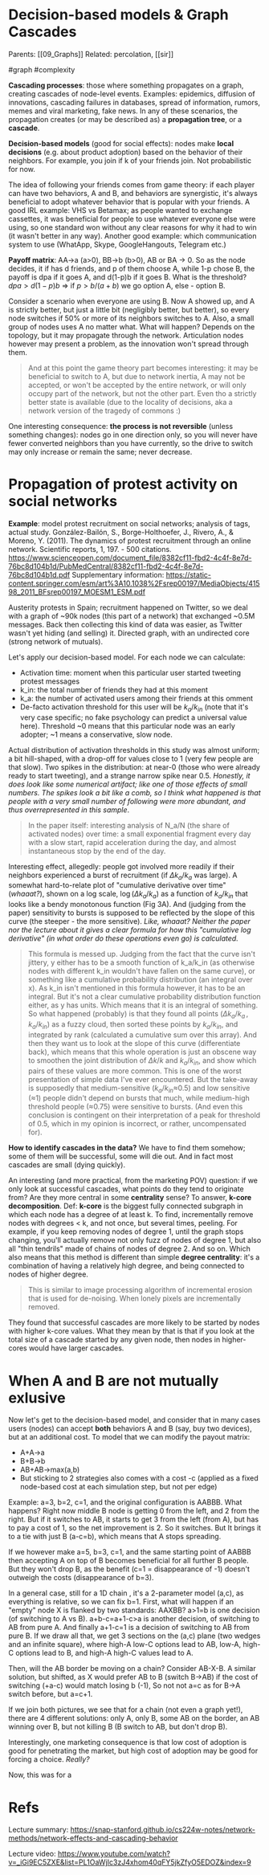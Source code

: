 # Decision-based models & Graph Cascades

Parents: [[09_Graphs]]
Related: percolation, [[sir]]

#graph #complexity


**Cascading processes**: those where something propagates on a graph, creating cascades of node-level events. Examples: epidemics, diffusion of innovations, cascading failures in databases, spread of information, rumors, memes and viral marketing, fake news. In any of these scenarios, the propagation creates (or may be described as) a **propagation tree**, or a **cascade**. 

**Decision-based models** (good for social effects): nodes make **local decisions** (e.g. about product adoption) based on the behavior of their neighbors. For example, you join if k of your friends join. Not probabilistic for now. 

The idea of following your friends comes from game theory: if each player can have two behaviors, A and B, and behaviors are synergistic, it's always beneficial to adopt whatever behavior that is popular with your friends. A good IRL example: VHS vs Betamax; as people wanted to exchange cassettes, it was beneficial for people to use whatever everyone else were using, so one standard won without any clear reasons for why it had to win (it wasn't better in any way). Another good example: which communication system to use (WhatApp, Skype, GoogleHangouts, Telegram etc.)

**Payoff matrix**: AA→a (a>0), BB→b (b>0), AB or BA → 0. So as the node decides, it if has d friends, and p of them choose A, while 1-p chose B, the payoff is dpa if it goes A, and d(1-p)b if it goes B. What is the threshold? $dpa > d(1-p)b$ ⇒ if $p>b/(a+b)$ we go option A, else - option B.

Consider a scenario when everyone are using B. Now A showed up, and A is strictly better, but just a little bit (negligibly better, but better), so every node switches if 50% or more of its neighbors switches to A. Also, a small group of nodes uses A no matter what. What will happen? Depends on the topology, but it may propagate through the network. Articulation nodes however may present a problem, as the innovation won't spread through them.

> And at this point the game theory part becomes interesting: it may be beneficial to switch to A, but due to network inertia, A may not be accepted, or won't be accepted by the entire network, or will only occupy part of the network, but not the other part. Even tho a strictly better state is available (due to the locality of decisions, aka a network version of the tragedy of commons :)

One interesting consequence: **the process is not reversible** (unless something changes): nodes go in one direction only, so you will never have fewer converted neighbors than you have currently, so the drive to switch may only increase or remain the same; never decrease.

# Propagation of protest activity on social networks

**Example**: model protest recruitment on social networks; analysis of tags, actual study.
González-Bailón, S., Borge-Holthoefer, J., Rivero, A., & Moreno, Y. (2011). The dynamics of protest recruitment through an online network. Scientific reports, 1, 197. - 500 citations. 
https://www.scienceopen.com/document_file/8382cf11-fbd2-4c4f-8e7d-76bc8d104b1d/PubMedCentral/8382cf11-fbd2-4c4f-8e7d-76bc8d104b1d.pdf
Supplementary information:
https://static-content.springer.com/esm/art%3A10.1038%2Fsrep00197/MediaObjects/41598_2011_BFsrep00197_MOESM1_ESM.pdf

Austerity protests in Spain; recruitment happened on Twitter, so we deal with a graph of ~90k nodes (this part of a network) that exchanged ~0.5M messages. Back then collecting this kind of data was easier, as Twitter wasn't yet hiding (and selling) it. Directed graph, with an undirected core (strong network of mutuals).

Let's apply our decision-based model. For each node we can calculate:
* Activation time: moment when this particular user started tweeting protest messages
* k_in: the total number of friends they had at this moment
* k_a: the number of activated users among their friends at this omment
* De-facto activation threshold for this user will be $k_a / k_{in}$ (note that it's very case specific; no fake psychology can predict a universal value here). Threshold ~0 means that this particular node was an early adopter; ~1 means a conservative, slow node.

Actual distribution of activation thresholds in this study was almost uniform; a bit hill-shaped, with a drop-off for values close to 1 (very few people are that slow). Two spikes in the distribution: at near-0 (those who were already ready to start tweeting), and a strange narrow spike near 0.5. _Honestly, it does look like some numerical artifact; like one of those effects of small numbers. The spikes look a bit like a comb, so I think what happened is that people with a very small number of following were more abundant, and thus overrepresented in this sample_.

> In the paper itself: interesting analysis of N_a/N (the share of activated nodes) over time: a small exponential fragment every day with a slow start, rapid acceleration during the day, and almost instantaneous stop by the end of the day.

Interesting effect, allegedly: people got involved more readily if their neighbors experienced a burst of recruitment (if $Δk_a / k_a$ was large). A somewhat hard-to-relate plot of "cumulative derivative over time" (_whaaat?_), shown on a log scale, $\log(Δk_a / k_a)$ as a function of $k_a / k_{in}$ that looks like a bendy monotonous function (Fig 3A). And (judging from the paper) sensitivity to bursts is supposed to be reflected by the slope of this curve (the steeper - the more sensitive). _Like, whaaat? Neither the paper nor the lecture about it gives a clear formula for how this "cumulative log derivative" (in what order do these operations even go) is calculated._

> This formula is messed up. Judging from the fact that the curve isn't jittery, y either has to be a smooth function of k_a/k_in (as otherwise nodes with different k_in wouldn't have fallen on the same curve), or something like a cumulative probability distribution (an integral over x). As k_in isn't mentioned in this formula however, it has to be an integral. But it's not a clear cumulative probability distribution function either, as y has units. Which means that it is an integral of something. So what happened (probably) is that they found all points $(Δk_a / k_a \, , \, k_a/k_{in})$ as a fuzzy cloud, then sorted these points by $k_a/k_{in}$, and integrated by rank (calculated a cumulative sum over this array). And then they want us to look at the slope of this curve (differentiate back), which means that this whole operation is just an obscene way to smoothen the joint distribution of $Δk/k$ and $k_a/k_{in}$, and show which pairs of these values are more common. This is one of the worst presentation of simple data I've ever encountered. But the take-away is supposedly that medium-sensitive ($k_a/k_{in}$≈0.5) and low sensitive (≈1) people didn't depend on bursts that much, while medium-high threshold people (≈0.75) were sensitive to bursts. (And even this conclusion is contingent on their interpretation of a peak for threshold of 0.5, which in my opinion is incorrect, or rather, uncompensated for).

**How to identify cascades in the data?** We have to find them somehow; some of them will be successful, some will die out. And in fact most cascades are small (dying quickly).

An interesting (and more practical, from the marketing POV) question: if we only look at successful cascades, what points do they tend to originate from? Are they more central in some **centrality** sense? To answer, **k-core decomposition**. Def: **k-core** is the biggest fully connected subgraph in which each node has a degree of at least k. To find, incrementally remove nodes with degrees < k, and not once, but several times, peeling. For example, if you keep removing nodes of degree 1, until the graph stops changing, you'll actually remove not only fuzz of nodes of degree 1, but also all "thin tendrils" made of chains of nodes of degree 2. And so on. Which also means that this method is different than simple **degree centrality**: it's a combination of having a relatively high degree, and being connected to nodes of higher degree.

> This is similar to image processing algorithm of incremental erosion that is used for de-noising. When lonely pixels are incrementally removed.

They found that successful cascades are more likely to be started by nodes with higher k-core values. What they mean by that is that if you look at the total size of a cascade started by any given node, then nodes in higher-cores would have larger cascades.

# When A and B are not mutually exlusive

Now let's get to the decision-based model, and consider that in many cases users (nodes) can accept **both** behaviors A and B (say, buy two devices), but at an additional cost. To model that we can modify the payout matrix:
* A+A→a
* B+B→b
* AB+AB→max(a,b)
* But sticking to 2 strategies also comes with a cost -c (applied as a fixed node-based cost at each simulation step, but not per edge)

Example: a=3, b=2, c=1, and the original configuration is AABBB. What happens? Right now middle B node is getting 0 from the left, and 2 from the right. But if it switches to AB, it starts to get 3 from the left (from A), but has to pay a cost of 1, so the net improvement is 2. So it switches. But It brings it to a tie with just B (a-c=b), which means that A stops spreading.

If we however make a=5, b=3, c=1, and the same starting point of AABBB then accepting A on top of B becomes beneficial for all further B people. But they won't drop B, as the benefit (c=1 = disappearance of -1) doesn't outweigh the costs (disappearance of b=3).

In a general case, still for a 1D chain , it's a 2-parameter model (a,c), as everything is relative, so we can fix b=1. First, what will happen if an "empty" node X is flanked by two standards: AAXBB? a>1=b is one decision (of switching to A vs B). a+b-c=a+1-c>a is another decision, of switching to AB from pure A. And finally a+1-c=1 is a decision of switching to AB from pure B. If we draw all that, we get 3 sections on the (a,c) plane (two wedges and an infinite square), where high-A low-C options lead to AB, low-A, high-C options lead to B, and high-A high-C values lead to A.

Then, will the AB border be moving on a chain? Consider AB-X-B. A similar solution, but shifted, as X would prefer AB to B (switch B→AB) if the cost of switching (+a-c) would match losing b (-1), So not not a=c as for B→A switch before, but a=c+1.

If we join both pictures, we see that for a chain (not even a graph yet!), there are 4 different solutions: only A, only B, some AB on the border, an AB winning over B, but not killing B (B switch to AB, but don't drop B).

Interestingly, one marketing consequence is that low cost of adoption is good for penetrating the market, but high cost of adoption may be good for forcing a choice. _Really?_

Now, this was for a 

# Refs

Lecture summary:
https://snap-stanford.github.io/cs224w-notes/network-methods/network-effects-and-cascading-behavior

Lecture video:
https://www.youtube.com/watch?v=_iGi9EC5ZXE&list=PL1OaWjIc3zJ4xhom40qFY5jkZfyO5EDOZ&index=9